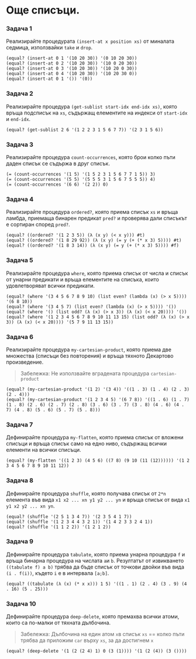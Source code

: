 # Още списъци.

### Задача 1
Реализирайте процедурата `(insert-at x position xs)` от миналата седмица, използвайки `take` и `drop`.

```racket
(equal? (insert-at 0 1 '(10 20 30)) '(0 10 20 30))
(equal? (insert-at 0 2 '(10 20 30)) '(10 0 20 30))
(equal? (insert-at 0 3 '(10 20 30)) '(10 20 0 30))
(equal? (insert-at 0 4 '(10 20 30)) '(10 20 30 0))
(equal? (insert-at 0 1 '()) '(0))
```

### Задача 2
Реализирайте процедура `(get-sublist start-idx end-idx xs)`, която връща подсписък на `xs`, съдържащ елементите на индекси от `start-idx` и `end-idx`.

```racket
(equal? (get-sublist 2 6 '(1 2 2 3 1 5 6 7 7)) '(2 3 1 5 6))
```

### Задача 3
Реализирайте процедура `count-occurrences`, която брои колко пъти даден списък се съдържа в друг списък.

```racket
(= (count-occurrences '(1 5) '(1 5 2 3 1 5 6 7 7 1 5)) 3)
(= (count-occurrences '(5 5) '(5 5 5 3 1 5 6 7 5 5 5)) 4)
(= (count-occurrences '(6 6) '(2 2)) 0)
```

### Задача 4
Реализирайте процедура `ordered?`, която приема списък `xs` и връща ламбда, приемаща бинарен предикат `pred?` и проверява дали списъкът е сортиран според `pred?`.

```racket
(equal? ((ordered? '(1 2 3 5)) (λ (x y) (< x y))) #t)
(equal? ((ordered? '(1 8 29 92)) (λ (x y) (= y (+ (* x 3) 5)))) #t)
(equal? ((ordered? '(1 8 3 14)) (λ (x y) (= y (+ (* x 3) 5)))) #f)
```

### Задача 5
Реализирайте процедура `where`, която приема списък от числа и списък от унарни предикати и връща елементите на списъка, които удовлетворяват всички предикати.

```racket
(equal? (where '(3 4 5 6 7 8 9 10) (list even? (lambda (x) (> x 5)))) '(6 8 10))
(equal? (where '(3 4 5 7) (list even? (lambda (x) (> x 5)))) '())
(equal? (where '() (list odd? (λ (x) (> x 3)) (λ (x) (< x 20)))) '())
(equal? (where '(1 2 3 4 5 6 7 8 9 10 11 13 15) (list odd? (λ (x) (> x 3)) (λ (x) (< x 20)))) '(5 7 9 11 13 15))
```

### Задача 6
Реализирайте процедура `my-cartesian-product`, която приема две множества (списъци без повторения) и връща тяхното Декартово произведение.

> Забележка: Не използвайте вградената процедура `cartesian-product`

```racket
(equal? (my-cartesian-product '(1 2) '(3 4)) '((1 . 3) (1 . 4) (2 . 3) (2 . 4)))
(equal? (my-cartesian-product '(1 2 3 4 5) '(6 7 8)) '((1 . 6) (1 . 7) (1 . 8) (2 . 6) (2 . 7) (2 . 8) (3 . 6) (3 . 7) (3 . 8) (4 . 6) (4 . 7) (4 . 8) (5 . 6) (5 . 7) (5 . 8)))
```

### Задача 7
Дефинирайте процедура `my-flatten`, която приема списък от вложени списъци и връща списък само на едно ниво, съдържащ всички елементи на всички списъци.

```racket
(equal? (my-flatten '((1 2 3) (4 5 6) ((7 8) (9 10 (11 (12)))))) '(1 2 3 4 5 6 7 8 9 10 11 12))
```

### Задача 8
Дефинирайте процедура `shuffle`, която получава списък от `2*n` елемента във вида `x1 x2 ... xn y1 y2 ... yn` и връща списък от вида `x1 y1 x2 y2 ... xn yn`.

```racket
(equal? (shuffle '(2 5 1 3 4 7)) '(2 3 5 4 1 7))
(equal? (shuffle '(1 2 3 4 4 3 2 1)) '(1 4 2 3 3 2 4 1))
(equal? (shuffle '(1 1 2 2)) '(1 2 1 2))
```

### Задача 9
Дефинирайте процедура `tabulate`, която приема унарна процедура `f` и връща бинарна процедура на числата `a`и `b`. Резултатът от извикването `((tabulate f) a b)` трябва да бъде списък от точкови двойки във вида `(i . f(i))`, където `i` е в интервала `[a;b]`.

```racket
(equal? ((tabulate (λ (x) (* x x))) 1 5) '((1 . 1) (2 . 4) (3 . 9) (4 . 16) (5 . 25)))
```

### Задача 10
Дефинирайте процедура `deep-delete`, която премахва всички атоми, които са по-малки от тяхната дълбочина.

> Забележка: Дълбочина на един атом `x`в списък `xs` == колко пъти трябва да приложим `car` върху `xs`, за да достигнем `x`

```racket
(equal? (deep-delete '(1 (2 (2 4) 1) 0 (3 (1)))) '(1 (2 (4)) (3 ())))
```
